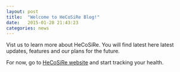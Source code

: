 ```yaml
---
layout: post
title:  "Welcome to HeCoSiRe Blog!"
date:   2015-01-28 21:43:23
categories: news
---
```


Vist us to learn more about HeCoSiRe. You will find latest here latest updates, features and our plans for the future.

For now, go to [HeCoSiRe website](http://www.hecosire.com) and start tracking your health.